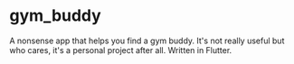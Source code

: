 # gym_buddy

A nonsense app that helps you find a gym buddy.
It's not really useful but who cares, it's a personal project after all.
Written in Flutter.
